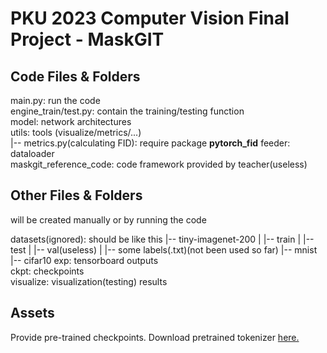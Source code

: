 # PKU 2023 Computer Vision Final Project - MaskGIT

## Code Files & Folders 
main.py: run the code  
engine_train/test.py: contain the training/testing function  
model: network architectures  
utils: tools (visualize/metrics/...)  
|-- metrics.py(calculating FID): require package **pytorch_fid**
feeder: dataloader  
maskgit_reference_code: code framework provided by teacher(useless)  

## Other Files & Folders
will be created manually or by running the code  

datasets(ignored): should be like this
|-- tiny-imagenet-200
|   |-- train
|   |-- test
|   |-- val(useless)
|   |-- some labels(.txt)(not been used so far)
|-- mnist
|-- cifar10
exp: tensorboard outputs  
ckpt: checkpoints  
visualize: visualization(testing) results  

## Assets
Provide pre-trained checkpoints.
Download pretrained tokenizer [here.](https://drive.google.com/drive/folders/1cKtNKXvXgCjHyubQT3qI35A0ap5gTYi5)
